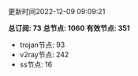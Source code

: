 更新时间2022-12-09 09:09:21

**总订阅: 73**
**总节点: 1060**
**有效节点: 351**
- trojan节点: 93
- v2ray节点: 242
- ss节点: 16
